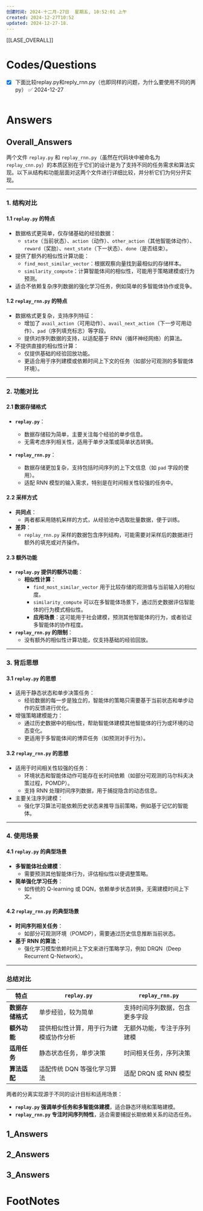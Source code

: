 ```yaml
---
创建时间: 2024-十二月-27日  星期五, 10:52:01 上午
created: 2024-12-27T10:52
updated: 2024-12-27-18.
---
```

[[LASE_OVERALL]]



# Codes/Questions

- [x] 下面比较replay.py和reply_rnn.py（也即同样的问题，为什么要使用不同的两py） ✅ 2024-12-27

```python

```


# Answers

## Overall_Answers
两个文件 `replay.py` 和 `replay_rnn.py`（虽然在代码块中被命名为 `replay_cnn.py`）的本质区别在于它们的设计是为了支持不同的任务需求和算法实现。以下从结构和功能层面对这两个文件进行详细比较，并分析它们为何分开实现。

---

### **1. 结构对比**
#### **1.1 `replay.py` 的特点**
- 数据格式更简单，仅存储基础的经验数据：
  - `state`（当前状态）、`action`（动作）、`other_action`（其他智能体动作）、`reward`（奖励）、`next_state`（下一状态）、`done`（是否结束）。
- 提供了额外的相似性计算功能：
  - `find_most_similar_vector`：根据观察向量找到最相似的存储样本。
  - `similarity_compute`：计算智能体间的相似性，可能用于策略建模或行为预测。
- 适合不依赖复杂序列数据的强化学习任务，例如简单的多智能体协作或竞争。

#### **1.2 `replay_rnn.py` 的特点**
- 数据格式更复杂，支持序列特征：
  - 增加了 `avail_action`（可用动作）、`avail_next_action`（下一步可用动作）、`pad`（序列填充标志）等字段。
  - 提供对序列数据的支持，以适配基于 RNN（循环神经网络）的算法。
- 不提供直接的相似性计算：
  - 仅提供基础的经验回放功能。
  - 更适合用于序列建模或依赖时间上下文的任务（如部分可观测的多智能体环境）。

---

### **2. 功能对比**
#### **2.1 数据存储格式**
- **`replay.py`**：
  - 数据存储较为简单，主要关注每个经验的单步信息。
  - 无需考虑序列相关性，适用于单步决策或简单状态转换。
  
- **`replay_rnn.py`**：
  - 数据存储更加复杂，支持包括时间序列的上下文信息（如 `pad` 字段的使用）。
  - 适配 RNN 模型的输入需求，特别是在时间相关性较强的任务中。

#### **2.2 采样方式**
- **共同点**：
  - 两者都采用随机采样的方式，从经验池中选取批量数据，便于训练。
- **差异**：
  - `replay_rnn.py` 采样的数据包含序列结构，可能需要对采样后的数据进行额外的填充或对齐操作。

#### **2.3 额外功能**
- **`replay.py` 提供的额外功能**：
  - **相似性计算**：
    - `find_most_similar_vector` 用于比较存储的观测值与当前输入的相似度。
    - `similarity_compute` 可以在多智能体场景下，通过历史数据评估智能体的行为模式相似性。
    - **应用场景**：这可能用于社会建模，预测其他智能体的行为，或者验证多智能体的协作程度。
- **`replay_rnn.py` 的限制**：
  - 没有额外的相似性计算功能，仅支持基础的经验回放。

---

### **3. 背后思想**
#### **3.1 `replay.py` 的思想**
- 适用于静态状态和单步决策任务：
  - 经验数据的每一步是独立的，智能体的策略只需要基于当前状态和单步动作的反馈进行优化。
- 增强策略建模能力：
  - 通过历史数据中的相似性，帮助智能体建模其他智能体的行为或环境的动态变化。
  - 更适用于多智能体间的博弈任务（如预测对手行为）。

#### **3.2 `replay_rnn.py` 的思想**
- 适用于时间相关性较强的任务：
  - 环境状态和智能体动作可能存在长时间依赖（如部分可观测的马尔科夫决策过程，POMDP）。
  - 支持 RNN 处理时间序列数据，用于捕捉隐含的动态信息。
- 主要关注序列建模：
  - 强化学习算法可能依赖历史状态来推导当前策略，例如基于记忆的智能体。

---

### **4. 使用场景**
#### **4.1 `replay.py` 的典型场景**
- **多智能体社会建模**：
  - 需要预测其他智能体行为，评估相似性以便调整策略。
- **简单强化学习任务**：
  - 如传统的 Q-learning 或 DQN，依赖单步状态转换，无需建模时间上下文。

#### **4.2 `replay_rnn.py` 的典型场景**
- **时间序列相关任务**：
  - 如部分可观测环境（POMDP），需要通过历史信息推断当前状态。
- **基于 RNN 的算法**：
  - 强化学习模型依赖时间上下文来进行策略学习，例如 DRQN（Deep Recurrent Q-Network）。

---

### **总结对比**
| 特点                | `replay.py`                             | `replay_rnn.py`                       |
|---------------------|------------------------------------------|---------------------------------------|
| **数据存储格式**    | 单步经验，较为简单                       | 支持时间序列数据，包含更多字段         |
| **额外功能**        | 提供相似性计算，用于行为建模或协作分析   | 无额外功能，专注于序列建模             |
| **适用任务**        | 静态状态任务，单步决策                  | 时间相关任务，序列决策                |
| **算法适配**        | 适配传统 DQN 等强化学习算法             | 适配 DRQN 或 RNN 模型                 |

两者的分离实现源于不同的设计目标和适用场景：
- **`replay.py` 强调单步任务和多智能体建模**，适合静态环境和策略建模。
- **`replay_rnn.py` 专注时间序列特性**，适合需要捕捉长期依赖关系的动态任务。

## 1_Answers


## 2_Answers


## 3_Answers




# FootNotes
